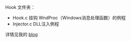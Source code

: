 Hook 文件夹：
* Hook.c 挂钩 WndProc（Windows消息处理函数）的例程
* Injector.c DLL注入例程

详情见我的 [blog](https://moeologist.github.io/hook-wndproc/)